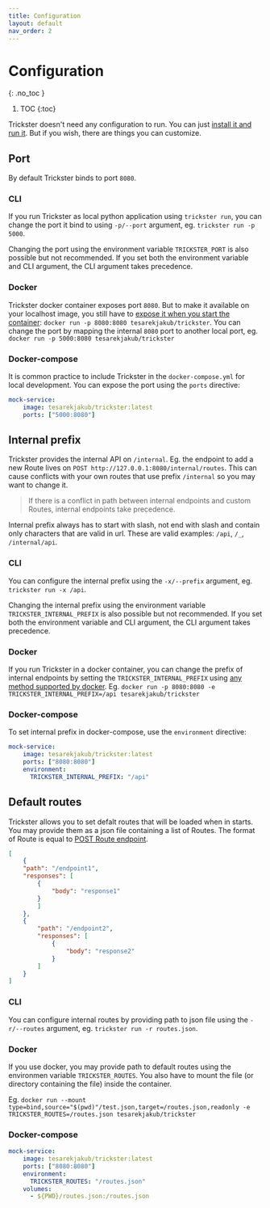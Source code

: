 ```yaml
---
title: Configuration
layout: default
nav_order: 2
---
```


# Configuration
{: .no_toc }

1. TOC
{:toc}


Trickster doesn't need any configuration to run. You can just [install it and run it](/trickster/installation.html). But if you wish, there are things you can customize.

## Port
By default Trickster binds to port `8080`.

### CLI
If you run Trickster as local python application using `trickster run`, you can change the port it bind to using `-p/--port` argument, eg. `trickster run -p 5000`.

Changing the port using the environment variable `TRICKSTER_PORT` is also possible but not recommended. If you set both the environment variable and CLI argument, the CLI argument takes precedence.

### Docker
Trickster docker container exposes port `8080`. But to make it available on your localhost image, you still have to [expose it when you start the container](https://docs.docker.com/engine/reference/commandline/run/#publish-or-expose-port--p---expose): `docker run -p 8080:8080 tesarekjakub/trickster`. You can change the port by mapping the internal `8080` port to another local port, eg. `docker run -p 5000:8080 tesarekjakub/trickster`

### Docker-compose
It is common practice to include Trickster in the `docker-compose.yml` for local development. You can expose the port using the `ports` directive:

```yml
mock-service:
    image: tesarekjakub/trickster:latest
    ports: ["5000:8080"]
```

## Internal prefix
Trickster provides the internal API on `/internal`. Eg. the endpoint to add a new Route lives on `POST http://127.0.0.1:8080/internal/routes`. This can cause conflicts with your own routes that use prefix `/internal` so you may want to change it.

> If there is a conflict in path between internal endpoints and custom Routes, internal endpoints take precedence.

Internal prefix always has to start with slash, not end with slash and contain only characters that are valid in url. These are valid examples: `/api`, `/_`, `/internal/api`.

### CLI
You can configure the internal prefix using the `-x/--prefix` argument, eg. `trickster run -x /api`.

Changing the internal prefix using the environment variable `TRICKSTER_INTERNAL_PREFIX` is also possible but not recommended. If you set both the environment variable and CLI argument, the CLI argument takes precedence.

### Docker
If you run Trickster in a docker container, you can change the prefix of internal endpoints by setting the `TRICKSTER_INTERNAL_PREFIX` using [any method supported by docker](https://docs.docker.com/engine/reference/commandline/run/#set-environment-variables--e---env---env-file). Eg. `docker run -p 8080:8080 -e TRICKSTER_INTERNAL_PREFIX=/api tesarekjakub/trickster`

### Docker-compose
To set internal prefix in docker-compose, use the `environment` directive:

```yml
mock-service:
    image: tesarekjakub/trickster:latest
    ports: ["8080:8080"]
    environment:
      TRICKSTER_INTERNAL_PREFIX: "/api"
```

## Default routes
Trickster allows you to set defalt routes that will be loaded when in starts. You may provide them as a json file containing a list of Routes. The format of Route is equal to [POST Route endpoint](/trickster/api/endpoints.html#post-internalroutes).

```json
[
    {
	"path": "/endpoint1",
	"responses": [
	    {
	        "body": "response1"
	    }
        ]
    },
    {
        "path": "/endpoint2",
        "responses": [
            {
                "body": "response2"
            }
        ]
    }
]
```

### CLI
You can configure internal routes by providing path to json file using the `-r/--routes` argument, eg. `trickster run -r routes.json`.

### Docker
If you use docker, you may provide path to default routes using the environmen variable `TRICKSTER_ROUTES`. You also have to mount the file (or directory containing the file) inside the container.

Eg.  `docker run --mount type=bind,source="$(pwd)"/test.json,target=/routes.json,readonly -e TRICKSTER_ROUTES=/routes.json tesarekjakub/trickster`

### Docker-compose

```yml
mock-service:
    image: tesarekjakub/trickster:latest
    ports: ["8080:8080"]
    environment:
      TRICKSTER_ROUTES: "/routes.json"
    volumes:
      - ${PWD}/routes.json:/routes.json
```
